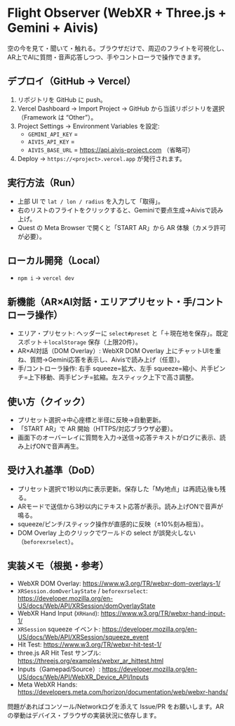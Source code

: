 # Flight Observer (WebXR + Three.js + Gemini + Aivis)

空の今を見て・聞いて・触れる。ブラウザだけで、周辺のフライトを可視化し、AR上でAIに質問・音声応答しつつ、手やコントローラで操作できます。

## デプロイ（GitHub → Vercel）

1. リポジトリを GitHub に push。
2. Vercel Dashboard → Import Project → GitHub から当該リポジトリを選択（Framework は “Other”）。
3. Project Settings → Environment Variables を設定:
   - `GEMINI_API_KEY` = <your gemini api key>
   - `AIVIS_API_KEY`  = <your aivis api key>
   - `AIVIS_BASE_URL` = https://api.aivis-project.com （省略可）
4. Deploy → `https://<project>.vercel.app` が発行されます。

## 実行方法（Run）

- 上部 UI で `lat / lon / radius` を入力して「取得」。
- 右のリストのフライトをクリックすると、Geminiで要点生成→Aivisで読み上げ。
- Quest の Meta Browser で開くと「START AR」から AR 体験（カメラ許可が必要）。

## ローカル開発（Local）

- `npm i` → `vercel dev`

## 新機能（AR×AI対話・エリアプリセット・手/コントローラ操作）

- エリア・プリセット: ヘッダーに `select#preset` と「＋現在地を保存」。既定スポット＋`localStorage` 保存（上限20件）。
- AR×AI対話（DOM Overlay）: WebXR DOM Overlay 上にチャットUIを重ね、質問→Gemini応答を表示し、Aivisで読み上げ（任意）。
- 手/コントローラ操作: 右手 squeeze=拡大、左手 squeeze=縮小、片手ピンチ=上下移動、両手ピンチ=拡縮。左スティック上下で高さ調整。

## 使い方（クイック）

- プリセット選択→中心座標と半径に反映→自動更新。
- 「START AR」で AR 開始（HTTPS/対応ブラウザ必要）。
- 画面下のオーバーレイに質問を入力→送信→応答テキストがログに表示、読み上げONで音声再生。

## 受け入れ基準（DoD）

- プリセット選択で1秒以内に表示更新。保存した「My地点」は再読込後も残る。
- ARモードで送信から3秒以内にテキスト応答が表示。読み上げONで音声が鳴る。
- squeeze/ピンチ/スティック操作が直感的に反映（±10%刻み相当）。
- DOM Overlay 上のクリックでワールドの select が誤発火しない（`beforexrselect`）。

## 実装メモ（根拠・参考）

- WebXR DOM Overlay: https://www.w3.org/TR/webxr-dom-overlays-1/
- `XRSession.domOverlayState` / `beforexrselect`: https://developer.mozilla.org/en-US/docs/Web/API/XRSession/domOverlayState
- WebXR Hand Input (`XRHand`): https://www.w3.org/TR/webxr-hand-input-1/
- `XRSession` squeeze イベント: https://developer.mozilla.org/en-US/docs/Web/API/XRSession/squeeze_event
- Hit Test: https://www.w3.org/TR/webxr-hit-test-1/
- three.js AR Hit Test サンプル: https://threejs.org/examples/webxr_ar_hittest.html
- Inputs（Gamepad/Source）: https://developer.mozilla.org/en-US/docs/Web/API/WebXR_Device_API/Inputs
- Meta WebXR Hands: https://developers.meta.com/horizon/documentation/web/webxr-hands/

問題があればコンソール/Networkログを添えて Issue/PR をお願いします。ARの挙動はデバイス・ブラウザの実装状況に依存します。

